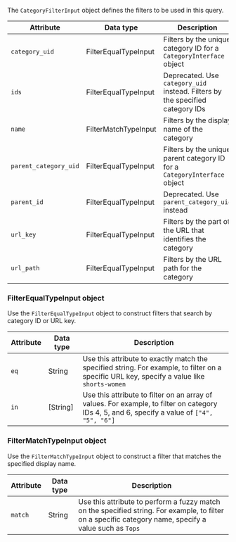 The `CategoryFilterInput` object defines the filters to be used in this query.

Attribute | Data type | Description
--- | --- | ---
`category_uid` | FilterEqualTypeInput | Filters by the unique category ID for a `CategoryInterface` object
`ids` | FilterEqualTypeInput | Deprecated. Use `category_uid` instead. Filters by the specified category IDs
`name` | FilterMatchTypeInput | Filters by the display name of the category
`parent_category_uid` | FilterEqualTypeInput | Filters by the unique parent category ID for a `CategoryInterface` object
`parent_id` | FilterEqualTypeInput | Deprecated. Use `parent_category_uid` instead
`url_key` | FilterEqualTypeInput | Filters by the part of the URL that identifies the category
`url_path` | FilterEqualTypeInput | Filters by the URL path for the category

### FilterEqualTypeInput object

Use the `FilterEqualTypeInput` object to construct filters that search by category ID or URL key.

Attribute | Data type | Description
--- | --- | ---
`eq` | String | Use this attribute to exactly match the specified string. For example, to filter on a specific URL key, specify a value like `shorts-women`
`in` | [String] | Use this attribute to filter on an array of values. For example, to filter on category IDs 4, 5, and 6, specify a value of `["4", "5", "6"]`

### FilterMatchTypeInput object

Use the `FilterMatchTypeInput` object to construct a filter that matches the specified display name.

Attribute | Data type | Description
--- | --- | ---
`match` | String | Use this attribute to perform a fuzzy match on the specified string. For example, to filter on a specific category name, specify a value such as `Tops`
